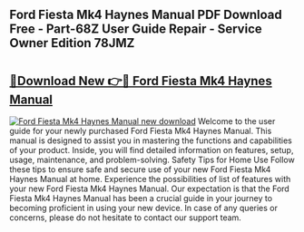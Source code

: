 ## Ford Fiesta Mk4 Haynes Manual PDF Download Free - Part-68Z User Guide Repair - Service Owner Edition 78JMZ

# <h2><a href="http://cf25667.oget.top/?id=Ford+Fiesta+Mk4+Haynes+Manual">🔗Download New 👉🔴 Ford Fiesta Mk4 Haynes Manual</a></h2>

[![Ford Fiesta Mk4 Haynes Manual new download](https://i.imgur.com/5g1atiW.png)](http://cf25667.oget.top/?id=Ford+Fiesta+Mk4+Haynes+Manual)
Welcome to the user guide for your newly purchased Ford Fiesta Mk4 Haynes Manual. This manual is designed to assist you in mastering the functions and capabilities of your product. Inside, you will find detailed information on features, setup, usage, maintenance, and problem-solving. Safety Tips for Home Use Follow these tips to ensure safe and secure use of your new Ford Fiesta Mk4 Haynes Manual at home. Experience the possibilities of list of features with your new Ford Fiesta Mk4 Haynes Manual. Our expectation is that the Ford Fiesta Mk4 Haynes Manual has been a crucial guide in your journey to becoming proficient in using your new device. In case of any queries or concerns, please do not hesitate to contact our support team.
